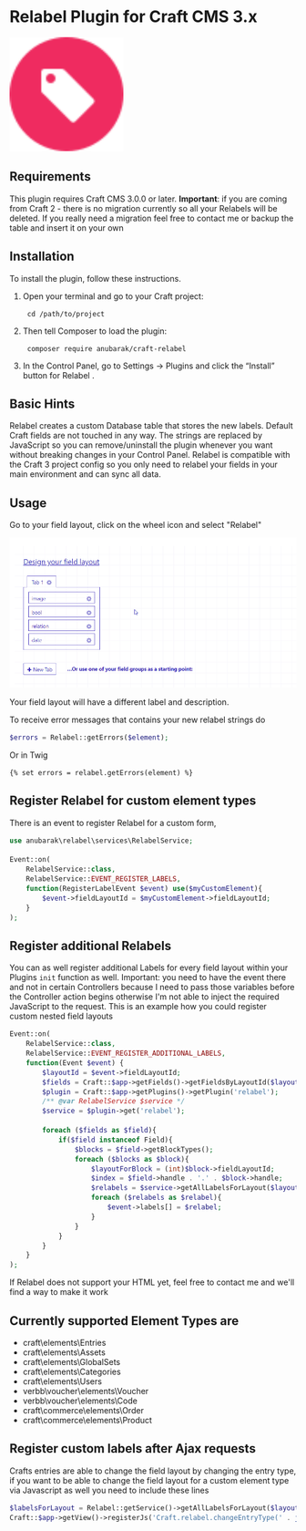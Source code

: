 # Relabel Plugin for Craft CMS 3.x


<img src="resources/img/icon.svg" alt="drawing" width="200"/>

## Requirements

This plugin requires Craft CMS 3.0.0 or later. **Important**: if you are coming from Craft 2 - there is no migration 
currently so all your Relabels will be deleted. If you really need a migration feel free to contact me or backup the table
and insert it on your own

## Installation

To install the plugin, follow these instructions.

1. Open your terminal and go to your Craft project:

        cd /path/to/project

2. Then tell Composer to load the plugin:

        composer require anubarak/craft-relabel

3. In the Control Panel, go to Settings → Plugins and click the “Install” button for Relabel .

## Basic Hints

Relabel creates a custom Database table that stores the new labels. Default Craft fields are not touched in any way.
The strings are replaced by JavaScript so you can remove/uninstall the plugin whenever you want without breaking changes in your Control Panel.
Relabel is compatible with the Craft 3 project config so you only need to relabel your fields in your main environment and can
sync all data.

## Usage

Go to your field layout, click on the wheel icon and select "Relabel"

![Screenshot](resources/img/Relabel.gif)

Your field layout will have a different label and description.

To receive error messages that contains your new relabel strings do

```php
$errors = Relabel::getErrors($element);
```

Or in Twig
```twig
{% set errors = relabel.getErrors(element) %}
```

## Register Relabel for custom element types

There is an event to register Relabel for a custom form, 

```PHP
use anubarak\relabel\services\RelabelService;

Event::on(
    RelabelService::class,
    RelabelService::EVENT_REGISTER_LABELS,
    function(RegisterLabelEvent $event) use($myCustomElement){
        $event->fieldLayoutId = $myCustomElement->fieldLayoutId;
    }
);
```

## Register additional Relabels

You can as well register additional Labels for every field layout within your Plugins `init` function as well. Important: you need
to have the event there and not in certain Controllers because I need to pass those variables before the Controller action begins otherwise I'm not able to inject 
the required JavaScript to the request. This is an example how you could register custom nested field layouts

```php
Event::on(
    RelabelService::class,
    RelabelService::EVENT_REGISTER_ADDITIONAL_LABELS,
    function(Event $event) {
        $layoutId = $event->fieldLayoutId;
        $fields = Craft::$app->getFields()->getFieldsByLayoutId($layoutId);
        $plugin = Craft::$app->getPlugins()->getPlugin('relabel');
        /** @var RelabelService $service */
        $service = $plugin->get('relabel');

        foreach ($fields as $field){
            if($field instanceof Field){
                $blocks = $field->getBlockTypes();
                foreach ($blocks as $block){
                    $layoutForBlock = (int)$block->fieldLayoutId;
                    $index = $field->handle . '.' . $block->handle;
                    $relabels = $service->getAllLabelsForLayout($layoutForBlock, $index);
                    foreach ($relabels as $relabel){
                        $event->labels[] = $relabel;
                    }
                }
            }
        }
    }
);
```

If Relabel does not support your HTML yet, feel free to contact me and we'll find a way to make it work

## Currently supported Element Types are
- craft\elements\Entries
- craft\elements\Assets
- craft\elements\GlobalSets
- craft\elements\Categories
- craft\elements\Users
- verbb\voucher\elements\Voucher
- verbb\voucher\elements\Code
- craft\commerce\elements\Order
- craft\commerce\elements\Product

## Register custom labels after Ajax requests

Crafts entries are able to change the field layout by changing the entry type, if you want to be able to change the field layout for a custom element type via Javascript as well you need to include these lines

```PHP
$labelsForLayout = Relabel::getService()->getAllLabelsForLayout($layout->id);
Craft::$app->getView()->registerJs('Craft.relabel.changeEntryType(' . json_encode($labelsForLayout) . ');');
```

